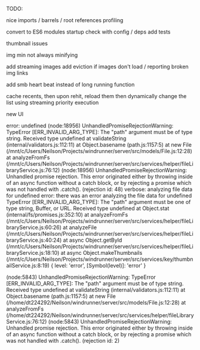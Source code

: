 TODO:

<!-- get running on osx -->
<!-- split web server into own module -->

<!-- refactor command queue -->
<!-- split up models + cmd portions -->
<!-- refactor cli portions into function based services -->
<!-- hide stupid ffmpeg messages -->
<!-- figure out how to compress thumbs -->
<!-- refactor db portion -->
<!-- integrate samba monitor with leveldb -->
<!-- test the changes -->
<!-- fix background worker -->
<!-- folder structure (logs + high low level services) -->
<!-- scheduler service -->
<!-- add other routers -->
<!-- implement proper thumbnail getting -->
<!-- refactor index (init function) -->
<!-- add gzip -->
<!-- multiple thumbnails -->
<!-- fix logging levels + console use -->
<!-- ssh executor: tried it, DON'T USE, WAY TOO SLOW compared with native -->
<!-- Adhere to SRP -->
<!-- Fix circular dependencies -->
<!-- update logging to have verbose (things i want to see sometimes), debug (only during debug), trace (there just in case) -->
<!-- README - what to install (deps for linux server) -->
<!-- fix error logging -->
<!-- background worker for documenting the files -->
nice imports / barrels / root references
profiling
<!-- add linter -->
convert to ES6 modules
startup check with config / deps
add tests

thumbnail issues
<!-- thumbnail trying to generate for non videos, check that out! -->
img min not always minifying

add streaming images
add eviction if images don't load / reporting broken img links

add smb heart beat instead of long running function

cache recents, then upon rehit, reload them then dynamically change the list using streaming
priority execution

new UI


error: undefined
(node:18956) UnhandledPromiseRejectionWarning: TypeError [ERR_INVALID_ARG_TYPE]: The "path" argument must be of type string. Received type undefined
    at validateString (internal/validators.js:112:11)
    at Object.basename (path.js:1157:5)
    at new File (/mnt/c/Users/Neilson/Projects/windrunner/server/src/models/File.js:12:28)
    at analyzeFromFs (/mnt/c/Users/Neilson/Projects/windrunner/server/src/services/helper/fileLibraryService.js:76:12)
(node:18956) UnhandledPromiseRejectionWarning: Unhandled promise rejection. This error originated either by throwing inside of an async function without a catch block, or by rejecting a promise which was not handled with .catch(). (rejection id: 48)
verbose: analyzing file data for undefined
error: there was an error analyzing the file data for undefined
TypeError [ERR_INVALID_ARG_TYPE]: The "path" argument must be one of type string, Buffer, or URL. Received type undefined
    at Object.stat (internal/fs/promises.js:352:10)
    at analyzeFromFs (/mnt/c/Users/Neilson/Projects/windrunner/server/src/services/helper/fileLibraryService.js:60:26)
    at analyzeFile (/mnt/c/Users/Neilson/Projects/windrunner/server/src/services/helper/fileLibraryService.js:40:24)
    at async Object.getById (/mnt/c/Users/Neilson/Projects/windrunner/server/src/services/helper/fileLibraryService.js:18:10)
    at async Object.makeThumbnails (/mnt/c/Users/Neilson/Projects/windrunner/server/src/services/key/thumbnailService.js:8:19) {
  level: 'error',
  [Symbol(level)]: 'error'
}


(node:5843) UnhandledPromiseRejectionWarning: TypeError [ERR_INVALID_ARG_TYPE]: The "path" argument must be of type string. Received type undefined
    at validateString (internal/validators.js:112:11)
    at Object.basename (path.js:1157:5)
    at new File (/home/dt224292/Neilson/windrunner/server/src/models/File.js:12:28)
    at analyzeFromFs (/home/dt224292/Neilson/windrunner/server/src/services/helper/fileLibraryService.js:76:12)
(node:5843) UnhandledPromiseRejectionWarning: Unhandled promise rejection. This error originated either by throwing inside of an async function without a catch block, or by rejecting a promise which was not handled with .catch(). (rejection id: 2)